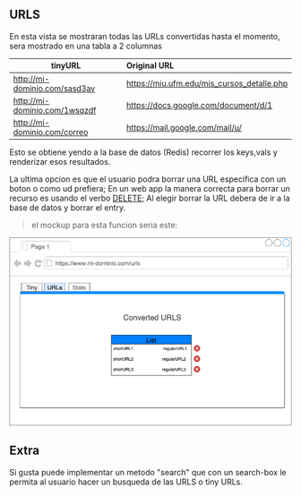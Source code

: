 
## URLS
En esta vista se mostraran todas las URLs convertidas hasta el momento, sera mostrado en una tabla a 2 columnas

| tinyURL                       	|                Original URL                	|
|-------------------------------	|:------------------------------------------|
| http://mi-dominio.com/sasd3av 	| https://miu.ufm.edu/mis_cursos_detalle.php 	|
| http://mi-dominio.com/1wsqzdf 	| https://docs.google.com/document/d/1       	|
| http://mi-dominio.com/correo  	| https://mail.google.com/mail/u/            	|

Esto se obtiene yendo a la base de datos (Redis) recorrer los keys,vals y renderizar esos resultados.


La ultima opcion es que el usuario podra borrar una URL especifica con un boton o como ud prefiera; En un web app la manera correcta para borrar un recurso es usando el verbo [DELETE](https://restfulapi.net/http-methods/#delete); Al elegir borrar la URL debera de ir a la base de datos y borrar el entry.


> el mockup para esta funcion seria este:

![1](img/urls.png)


## Extra

Si gusta puede implementar un metodo "search" que con un search-box le permita al usuario hacer un busqueda de las URLS o tiny URLs.
